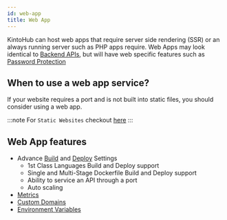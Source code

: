 ```yaml
---
id: web-app
title: Web App
---
```


KintoHub can host web apps that require server side rendering (SSR) or an always running server such as PHP apps require.
Web Apps may look identical to [Backend APIs](types-backend-api.md), but will have web specific features such as [Password Protection](https://feedback.kintohub.com/feature-requests/p/website-password-protection)

## When to use a web app service?

If your website requires a port and is not built into static files, you should consider using a web app.

:::note
For `Static Websites` checkout [here](../service-types/types-static-site.md#web-app)
:::

## Web App features

- Advance [Build](../features/features-build-settings.md) and [Deploy](../features/features-deploy.md) Settings
  - 1st Class Languages Build and Deploy support
  - Single and Multi-Stage Dockerfile Build and Deploy support
  - Ability to service an API through a port
  - Auto scaling
- [Metrics](../features/features-metrics.md)
- [Custom Domains](../features/features-domains.md)
- [Environment Variables](../features/features-environment-variables.md)

